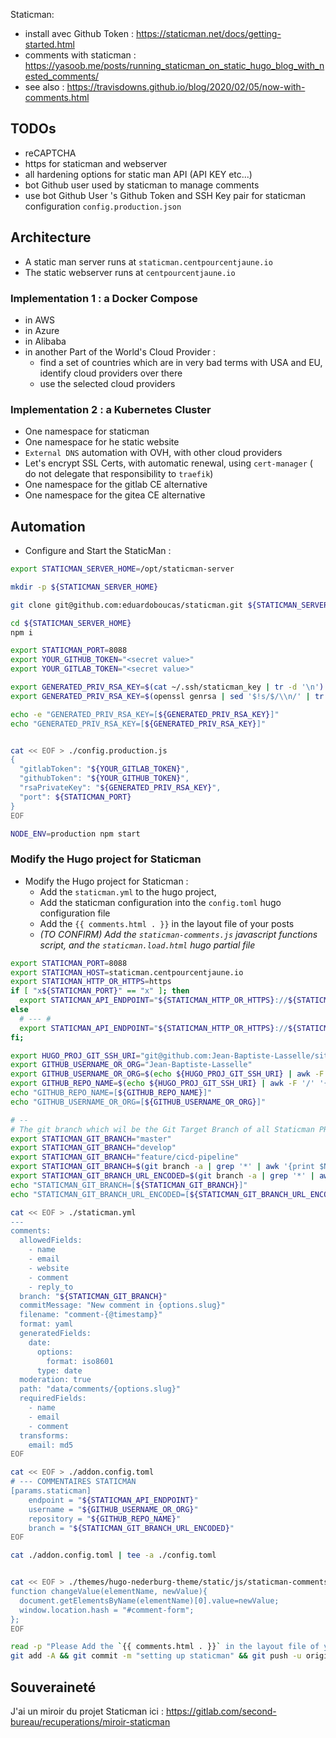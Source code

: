 

Staticman:
* install avec Github Token : https://staticman.net/docs/getting-started.html
* comments with staticman : https://yasoob.me/posts/running_staticman_on_static_hugo_blog_with_nested_comments/
* see also : https://travisdowns.github.io/blog/2020/02/05/now-with-comments.html

## TODOs

* reCAPTCHA
* https for staticman and webserver
* all hardening options for static man API (API KEY etc...)
* bot Github user used by staticman to manage comments
* use bot Github User 's Github Token and SSH Key pair for staticman configuration `config.production.json`

## Architecture

* A static man server runs at `staticman.centpourcentjaune.io`
* The static webserver runs at `centpourcentjaune.io`

### Implementation 1 : a Docker Compose

* in AWS
* in Azure
* in Alibaba
* in another Part of the World's Cloud Provider :
  * find a set of countries which are in very bad terms with USA and EU, identify cloud providers over there
  * use the selected cloud providers

### Implementation 2 : a Kubernetes Cluster

* One namespace for staticman
* One namespace for he static website
* `External DNS` automation with OVH, with other cloud providers
* Let's encrypt SSL Certs, with automatic renewal, using `cert-manager` ( do not delegate that responsibility to `traefik`)
* One namespace for the gitlab CE alternative
* One namespace for the gitea CE alternative






## Automation

* Configure and Start the StaticMan :

```bash
export STATICMAN_SERVER_HOME=/opt/staticman-server

mkdir -p ${STATICMAN_SERVER_HOME}

git clone git@github.com:eduardoboucas/staticman.git ${STATICMAN_SERVER_HOME}

cd ${STATICMAN_SERVER_HOME}
npm i

export STATICMAN_PORT=8088
export YOUR_GITHUB_TOKEN="<secret value>"
export YOUR_GITLAB_TOKEN="<secret value>"

export GENERATED_PRIV_RSA_KEY=$(cat ~/.ssh/staticman_key | tr -d '\n')
export GENERATED_PRIV_RSA_KEY=$(openssl genrsa | sed '$!s/$/\\n/' | tr -d '\n')

echo -e "GENERATED_PRIV_RSA_KEY=[${GENERATED_PRIV_RSA_KEY}]"
echo "GENERATED_PRIV_RSA_KEY=[${GENERATED_PRIV_RSA_KEY}]"


cat << EOF > ./config.production.js
{
  "gitlabToken": "${YOUR_GITLAB_TOKEN}",
  "githubToken": "${YOUR_GITHUB_TOKEN}",
  "rsaPrivateKey": "${GENERATED_PRIV_RSA_KEY}",
  "port": ${STATICMAN_PORT}
}
EOF

NODE_ENV=production npm start
```

### Modify the Hugo project for Staticman

* Modify the Hugo project for Staticman :
  * Add the `staticman.yml` to the hugo project,
  * Add the staticman configuration into the `config.toml` hugo configuration file
  * Add the `{{ comments.html . }}` in the layout file of your posts
  * _(TO CONFIRM) Add the `staticman-comments.js` javascript functions script, and the `staticman.load.html` hugo partial file_

```bash
export STATICMAN_PORT=8088
export STATICMAN_HOST=staticman.centpourcentjaune.io
export STATICMAN_HTTP_OR_HTTPS=https
if [ "x${STATICMAN_PORT}" == "x" ]; then
  export STATICMAN_API_ENDPOINT="${STATICMAN_HTTP_OR_HTTPS}://${STATICMAN_HOST}/v2/entry"
else
  # --- #
  export STATICMAN_API_ENDPOINT="${STATICMAN_HTTP_OR_HTTPS}://${STATICMAN_HOST}:${STATICMAN_PORT}/v2/entry"
fi;

export HUGO_PROJ_GIT_SSH_URI="git@github.com:Jean-Baptiste-Lasselle/siteweb_dom.git"
export GITHUB_USERNAME_OR_ORG="Jean-Baptiste-Lasselle"
export GITHUB_USERNAME_OR_ORG=$(echo ${HUGO_PROJ_GIT_SSH_URI} | awk -F '/' '{print $1}' | awk -F ':' '{print $NF}')
export GITHUB_REPO_NAME=$(echo ${HUGO_PROJ_GIT_SSH_URI} | awk -F '/' '{print $NF}' | awk -F '\\.git' '{print $1}')
echo "GITHUB_REPO_NAME=[${GITHUB_REPO_NAME}]"
echo "GITHUB_USERNAME_OR_ORG=[${GITHUB_USERNAME_OR_ORG}]"

# --
# The git branch which wil be the Git Target Branch of all Staticman PRs
export STATICMAN_GIT_BRANCH="master"
export STATICMAN_GIT_BRANCH="develop"
export STATICMAN_GIT_BRANCH="feature/cicd-pipeline"
export STATICMAN_GIT_BRANCH=$(git branch -a | grep '*' | awk '{print $NF}')
export STATICMAN_GIT_BRANCH_URL_ENCODED=$(git branch -a | grep '*' | awk '{print $NF}' | sed "s#/#%2F#g")
echo "STATICMAN_GIT_BRANCH=[${STATICMAN_GIT_BRANCH}]"
echo "STATICMAN_GIT_BRANCH_URL_ENCODED=[${STATICMAN_GIT_BRANCH_URL_ENCODED}]"

cat << EOF > ./staticman.yml
---
comments:
  allowedFields:
    - name
    - email
    - website
    - comment
    - reply_to
  branch: "${STATICMAN_GIT_BRANCH}"
  commitMessage: "New comment in {options.slug}"
  filename: "comment-{@timestamp}"
  format: yaml
  generatedFields:
    date:
      options:
        format: iso8601
      type: date
  moderation: true
  path: "data/comments/{options.slug}"
  requiredFields:
    - name
    - email
    - comment
  transforms:
    email: md5
EOF

cat << EOF > ./addon.config.toml
# --- COMMENTAIRES STATICMAN
[params.staticman]
    endpoint = "${STATICMAN_API_ENDPOINT}"
    username = "${GITHUB_USERNAME_OR_ORG}"
    repository = "${GITHUB_REPO_NAME}"
    branch = "${STATICMAN_GIT_BRANCH_URL_ENCODED}"
EOF

cat ./addon.config.toml | tee -a ./config.toml


cat << EOF > ./themes/hugo-nederburg-theme/static/js/staticman-comments.js
function changeValue(elementName, newValue){
  document.getElementsByName(elementName)[0].value=newValue;
  window.location.hash = "#comment-form";
};
EOF

read -p "Please Add the `{{ comments.html . }}` in the layout file of your posts, then press the Enter Key" ONSENFOUT
git add -A && git commit -m "setting up staticman" && git push -u origin HEAD

```


## Souveraineté

J'ai un miroir du projet Staticman ici : https://gitlab.com/second-bureau/recuperations/miroir-staticman
